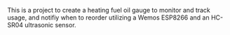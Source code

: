 This is a project to create a heating fuel oil gauge to monitor and track usage, and notifiy when to reorder utilizing a Wemos ESP8266 and an HC-SR04 ultrasonic sensor. 
